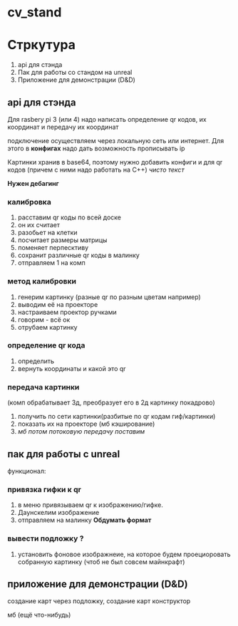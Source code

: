# cv_stand


# Стркутура 

1. api для стэнда
2. Пак для работы со стандом на unreal 
3. Приложение для демонстрации (D&D)


## api для стэнда
Для rasbery pi 3 (или 4) надо написать определение qr кодов, их координат и передачу их координат 

подключение осуществляем через локальную сеть или интернет. Для этого в **конфигах** надо дать возможность прописывать ip 

Картинки хранив в base64, поэтому нужно добавить конфиги и для qr кодов (причем с ними надо работать на C++) *чисто текст*

**Нужен дебагинг**
 
### калибровка
1. расставим qr коды по всей доске
2. он их считает
3. разобьет на клетки
4. посчитает размеры матрицы
5. поменяет перпесктиву
6. сохранит различные qr коды в малинку
7. отправляем 1 на комп

### метод калибровки
1. генерим картинку (разные qr по разным цветам например)
2. выводим её на проекторе
3. настраиваем проектор ручками
4. говорим - всё ок
5. отрубаем картинку

### определение qr кода
1. определить
2. вернуть координаты и какой это qr


### передача картинки
(комп обрабатывает 3д, преобразует его в 2д картинку покадрово)
1. получить по сети картинки(разбитые по qr кодам гиф/картинки)
2. показать их на проекторе (мб кэширование)
3. *мб потом потоковую передачу поставим*



## пак для работы с unreal 

функционал:

### привязка гифки к qr
1. в меню привязываем qr к изображению/гифке.
2. Даунскелим изображение
3. отправляем на малинку
**Обдумать формат**

### вывести подложку ?
1. установить фоновое изображнеие, на которое будем проециоровать собранную картинку (чтоб не был совсем майнкрафт)



## приложение для демонстрации (D&D)
создание карт через подложку, создание карт конструктор 

мб (ещё что-нибудь)